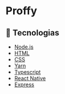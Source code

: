 # Proffy
 
 ## :rocket: Tecnologias

<ul>
  <li><a href="https://nodejs.org/en/">Node.js</a></li>
  <li><a href="https://tableless.com.br/o-que-html-basico/">HTML</a></li>
  <li><a href="https://www.w3schools.com/css/">CSS</a></li>
  <li><a href="https://www.w3schools.com/css/">Yarn</a></li>
  <li><a href="https://www.typescriptlang.org/">Typescript</a></li>
  <li><a href="https://reactnative.dev/">React Native</a></li>
  <li><a href="https://expressjs.com/en/api.html#express">Express</a></li>
</ul>
